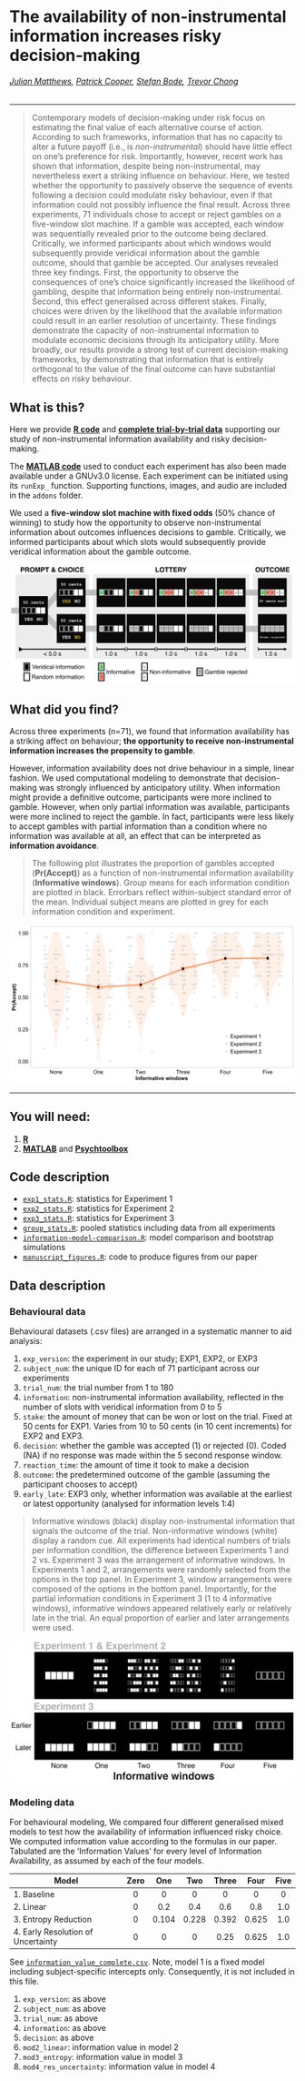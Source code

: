 # The availability of non-instrumental information increases risky decision-making

###### [Julian Matthews](https://twitter.com/quined_quales), [Patrick Cooper](https://twitter.com/neurocoops), [Stefan Bode](https://dlab.unimelb.edu.au/), [Trevor Chong](http://cogneuro.com.au/)

***

> Contemporary models of decision-making under risk focus on estimating the final value of each alternative course of action. According to such frameworks, information that has no capacity to alter a future payoff (i.e., is _non-instrumental_) should have little effect on one’s preference for risk. Importantly, however, recent work has shown that information, despite being non-instrumental, may nevertheless exert a striking influence on behaviour. Here, we tested whether the opportunity to passively observe the sequence of events following a decision could modulate risky behaviour, even if that information could not possibly influence the final result. Across three experiments, 71 individuals chose to accept or reject gambles on a five-window slot machine. If a gamble was accepted, each window was sequentially revealed prior to the outcome being declared. Critically, we informed participants about which windows would subsequently provide veridical information about the gamble outcome, should that gamble be accepted. Our analyses revealed three key findings. First, the opportunity to observe the consequences of one’s choice significantly increased the likelihood of gambling, despite that information being entirely non-instrumental. Second, this effect generalised across different stakes. Finally, choices were driven by the likelihood that the available information could result in an earlier resolution of uncertainty. These findings demonstrate the capacity of non-instrumental information to modulate economic decisions through its anticipatory utility. More broadly, our results provide a strong test of current decision-making frameworks, by demonstrating that information that is entirely orthogonal to the value of the final outcome can have substantial effects on risky behaviour.

## What is this?
Here we provide **[R code](./code/analysis/)** and **[complete trial-by-trial data](./data/)** supporting our study of non-instrumental information availability and risky decision-making. 

The **[MATLAB code](./code/experiment/)** used to conduct each experiment has also been made available under a GNUv3.0 license. Each experiment can be initiated using its `runExp_` function. Supporting functions, images, and audio are included in the `addons` folder.

We used a **five-window slot machine with fixed odds** (50% chance of winning) to study how the opportunity to observe non-instrumental information about outcomes influences decisions to gamble. Critically, we informed participants about which slots would subsequently provide veridical information about the gamble outcome. 

![methods]

## What did you find?

Across three experiments (n=71), we found that information availability has a striking affect on behaviour; **the opportunity to receive non-instrumental information increases the propensity to gamble**. 

However, information availability does not drive behaviour in a simple, linear fashion. We used computational modeling to demonstrate that decision-making was strongly influenced by anticipatory utility. When information might provide a definitive outcome, participants were more inclined to gamble. However, when only partial information was available, participants were more inclined to reject the gamble. In fact, participants were less likely to accept gambles with partial information than a condition where no information was available at all, an effect that can be interpreted as **information avoidance**.

> The following plot illustrates the proportion of gambles accepted (**Pr(Accept)**) as a function of non-instrumental information availability (**Informative windows**). Group means for each information condition are plotted in black. Errorbars reflect within-subject standard error of the mean. Individual subject means are plotted in grey for each information condition and experiment. 

![results]

***

## You will need: 
1. [**R**](https://www.r-project.org/)
2. [**MATLAB**](https://au.mathworks.com/products/matlab.html) and [**Psychtoolbox**](http://psychtoolbox.org/)

## Code description
* [`exp1_stats.R`](./code/exp1_stats.R): statistics for Experiment 1
* [`exp2_stats.R`](./code/exp2_stats.R): statistics for Experiment 2
* [`exp3_stats.R`](./code/exp3_stats.R): statistics for Experiment 3
* [`group_stats.R`](./code/group_stats.R): pooled statistics including data from all experiments
* [`information-model-comparison.R`](./code/information-model-comparison.R): model comparison and bootstrap simulations
* [`manuscript_figures.R`](./code/manuscript_figures.R): code to produce figures from our paper

## Data description

### Behavioural data
Behavioural datasets (.csv files) are arranged in a systematic manner to aid analysis:
1. `exp_version`: the experiment in our study; EXP1, EXP2, or EXP3
2. `subject_num`: the unique ID for each of 71 participant across our experiments
3. `trial_num`: the trial number from 1 to 180
4. `information`: non-instrumental information availability, reflected in the number of slots with veridical information from 0 to 5
5. `stake`: the amount of money that can be won or lost on the trial. Fixed at 50 cents for EXP1. Varies from 10 to 50 cents (in 10 cent increments) for EXP2 and EXP3.
6. `decision`: whether the gamble was accepted (1) or rejected (0). Coded (NA) if no response was made within the 5 second response window.
7. `reaction_time`: the amount of time it took to make a decision
8. `outcome`: the predetermined outcome of the gamble (assuming the participant chooses to accept)
9. `early_late`: EXP3 only, whether information was available at the earliest or latest opportunity (analysed for information levels 1:4)

> Informative windows (black) display non-instrumental information that signals the outcome of the trial. Non-informative windows (white) display a random cue. All experiments had identical numbers of trials per information condition, the difference between Experiments 1 and 2 vs. Experiment 3 was the arrangement of informative windows. In Experiments 1 and 2, arrangements were randomly selected from the options in the top panel. In Experiment 3, window arrangements were composed of the options in the bottom panel. Importantly, for the partial information conditions in Experiment 3 (1 to 4 informative windows), informative windows appeared relatively early or relatively late in the trial. An equal proportion of earlier and later arrangements were used.

![arrangement]

### Modeling data
For behavioural modeling, We compared four different generalised mixed models to test how the availability of information influenced risky choice. We computed information value according to the formulas in our paper. Tabulated are the ‘Information Values’ for every level of Information Availability, as assumed by each of the four models. 

| **Model**                             | Zero |  One  |  Two  | Three |  Four | Five |
|---------------------------------------|:----:|:-----:|:-----:|:-----:|:-----:|:----:|
| 1. Baseline                           | 0    | 0     | 0     | 0     | 0     | 0    |
| 2. Linear                             | 0    | 0.2   | 0.4   | 0.6   | 0.8   | 1.0  |
| 3. Entropy Reduction                  | 0    | 0.104 | 0.228 | 0.392 | 0.625 | 1.0  |
| 4. Early Resolution of Uncertainty    | 0    | 0     | 0     | 0.25  | 0.625 | 1.0  |

See [`information_value_complete.csv`](./data/information_value_complete.csv). Note, model 1 is a fixed model including subject-specific intercepts only. Consequently, it is not included in this file.
1. `exp_version`: as above
2. `subject_num`: as above
3. `trial_num`: as above
4. `information`: as above
5. `decision`: as above
6. `mod2_linear`: information value in model 2
7. `mod3_entropy`: information value in model 3
8. `mod4_res_uncertainty`: information value in model 4

[methods]: /figures/methods-figure.png
[results]: /figures/information-availability.png
[arrangement]: /figures/information-arrangement.png
